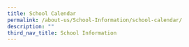 ```yaml
---
title: School Calendar
permalink: /about-us/School-Information/school-calendar/
description: ""
third_nav_title: School Information
---
```


